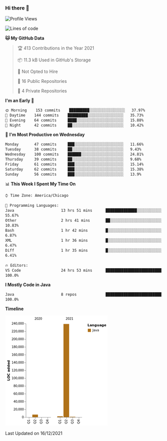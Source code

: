 ### Hi there 👋


<!--START_SECTION:waka-->
![Profile Views](http://img.shields.io/badge/Profile%20Views-0-blue)

![Lines of code](https://img.shields.io/badge/From%20Hello%20World%20I%27ve%20Written-248%20Thousand%20lines%20of%20code-blue)

**🐱 My GitHub Data** 

> 🏆 413 Contributions in the Year 2021
 > 
> 📦 11.3 kB Used in GitHub's Storage 
 > 
> 🚫 Not Opted to Hire
 > 
> 📜 16 Public Repositories 
 > 
> 🔑 4 Private Repositories  
 > 
**I'm an Early 🐤** 

```text
🌞 Morning    153 commits    █████████░░░░░░░░░░░░░░░░   37.97% 
🌆 Daytime    144 commits    █████████░░░░░░░░░░░░░░░░   35.73% 
🌃 Evening    64 commits     ████░░░░░░░░░░░░░░░░░░░░░   15.88% 
🌙 Night      42 commits     ██░░░░░░░░░░░░░░░░░░░░░░░   10.42%

```
📅 **I'm Most Productive on Wednesday** 

```text
Monday       47 commits     ███░░░░░░░░░░░░░░░░░░░░░░   11.66% 
Tuesday      38 commits     ██░░░░░░░░░░░░░░░░░░░░░░░   9.43% 
Wednesday    100 commits    ██████░░░░░░░░░░░░░░░░░░░   24.81% 
Thursday     39 commits     ██░░░░░░░░░░░░░░░░░░░░░░░   9.68% 
Friday       61 commits     ███░░░░░░░░░░░░░░░░░░░░░░   15.14% 
Saturday     62 commits     ███░░░░░░░░░░░░░░░░░░░░░░   15.38% 
Sunday       56 commits     ███░░░░░░░░░░░░░░░░░░░░░░   13.9%

```


📊 **This Week I Spent My Time On** 

```text
⌚︎ Time Zone: America/Chicago

💬 Programming Languages: 
Java                     13 hrs 51 mins      ██████████████░░░░░░░░░░░   55.67% 
Other                    2 hrs 41 mins       ██░░░░░░░░░░░░░░░░░░░░░░░   10.83% 
Bash                     1 hr 42 mins        █░░░░░░░░░░░░░░░░░░░░░░░░   6.87% 
XML                      1 hr 36 mins        █░░░░░░░░░░░░░░░░░░░░░░░░   6.47% 
Diff                     1 hr 35 mins        █░░░░░░░░░░░░░░░░░░░░░░░░   6.41%

🔥 Editors: 
VS Code                  24 hrs 53 mins      █████████████████████████   100.0%

```

**I Mostly Code in Java** 

```text
Java                     8 repos             █████████████████████████   100.0%

```


**Timeline**

![Chart not found](https://raw.githubusercontent.com/powercasgamer/powercasgamer/master/charts/bar_graph.png) 


 Last Updated on 16/12/2021
<!--END_SECTION:waka-->
